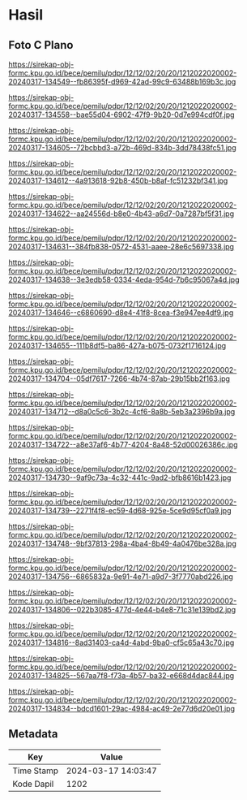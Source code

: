 # Hasil

## Foto C Plano

https://sirekap-obj-formc.kpu.go.id/bece/pemilu/pdpr/12/12/02/20/20/1212022020002-20240317-134549--fb86395f-d969-42ad-99c9-63488b169b3c.jpg

https://sirekap-obj-formc.kpu.go.id/bece/pemilu/pdpr/12/12/02/20/20/1212022020002-20240317-134558--bae55d04-6902-47f9-9b20-0d7e994cdf0f.jpg

https://sirekap-obj-formc.kpu.go.id/bece/pemilu/pdpr/12/12/02/20/20/1212022020002-20240317-134605--72bcbbd3-a72b-469d-834b-3dd78438fc51.jpg

https://sirekap-obj-formc.kpu.go.id/bece/pemilu/pdpr/12/12/02/20/20/1212022020002-20240317-134612--4a913618-92b8-450b-b8af-fc51232bf341.jpg

https://sirekap-obj-formc.kpu.go.id/bece/pemilu/pdpr/12/12/02/20/20/1212022020002-20240317-134622--aa24556d-b8e0-4b43-a6d7-0a7287bf5f31.jpg

https://sirekap-obj-formc.kpu.go.id/bece/pemilu/pdpr/12/12/02/20/20/1212022020002-20240317-134631--384fb838-0572-4531-aaee-28e6c5697338.jpg

https://sirekap-obj-formc.kpu.go.id/bece/pemilu/pdpr/12/12/02/20/20/1212022020002-20240317-134638--3e3edb58-0334-4eda-954d-7b6c95067a4d.jpg

https://sirekap-obj-formc.kpu.go.id/bece/pemilu/pdpr/12/12/02/20/20/1212022020002-20240317-134646--c6860690-d8e4-41f8-8cea-f3e947ee4df9.jpg

https://sirekap-obj-formc.kpu.go.id/bece/pemilu/pdpr/12/12/02/20/20/1212022020002-20240317-134655--111b8df5-ba86-427a-b075-0732f1716124.jpg

https://sirekap-obj-formc.kpu.go.id/bece/pemilu/pdpr/12/12/02/20/20/1212022020002-20240317-134704--05df7617-7266-4b74-87ab-29b15bb2f163.jpg

https://sirekap-obj-formc.kpu.go.id/bece/pemilu/pdpr/12/12/02/20/20/1212022020002-20240317-134712--d8a0c5c6-3b2c-4cf6-8a8b-5eb3a2396b9a.jpg

https://sirekap-obj-formc.kpu.go.id/bece/pemilu/pdpr/12/12/02/20/20/1212022020002-20240317-134722--a8e37af6-4b77-4204-8a48-52d00026386c.jpg

https://sirekap-obj-formc.kpu.go.id/bece/pemilu/pdpr/12/12/02/20/20/1212022020002-20240317-134730--9af9c73a-4c32-441c-9ad2-bfb8616b1423.jpg

https://sirekap-obj-formc.kpu.go.id/bece/pemilu/pdpr/12/12/02/20/20/1212022020002-20240317-134739--2271f4f8-ec59-4d68-925e-5ce9d95cf0a9.jpg

https://sirekap-obj-formc.kpu.go.id/bece/pemilu/pdpr/12/12/02/20/20/1212022020002-20240317-134748--9bf37813-298a-4ba4-8b49-4a0476be328a.jpg

https://sirekap-obj-formc.kpu.go.id/bece/pemilu/pdpr/12/12/02/20/20/1212022020002-20240317-134756--6865832a-9e91-4e71-a9d7-3f7770abd226.jpg

https://sirekap-obj-formc.kpu.go.id/bece/pemilu/pdpr/12/12/02/20/20/1212022020002-20240317-134806--022b3085-477d-4e44-b4e8-71c31e139bd2.jpg

https://sirekap-obj-formc.kpu.go.id/bece/pemilu/pdpr/12/12/02/20/20/1212022020002-20240317-134816--8ad31403-ca4d-4abd-9ba0-cf5c65a43c70.jpg

https://sirekap-obj-formc.kpu.go.id/bece/pemilu/pdpr/12/12/02/20/20/1212022020002-20240317-134825--567aa7f8-f73a-4b57-ba32-e668d4dac844.jpg

https://sirekap-obj-formc.kpu.go.id/bece/pemilu/pdpr/12/12/02/20/20/1212022020002-20240317-134834--bdcd1601-29ac-4984-ac49-2e77d6d20e01.jpg


## Metadata

| Key        | Value               |
| ---------- | ------------------- |
| Time Stamp | 2024-03-17 14:03:47 |
| Kode Dapil | 1202                |



